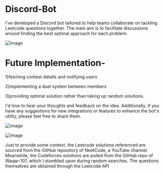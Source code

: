 # Discord-Bot

I've developed a Discord bot tailored to help teams collaborate on tackling Leetcode questions together.
The main aim is to facilitate discussions around finding the best optimal approach for each problem.

![image](https://github.com/Prithvi-R/discord-bot/assets/83904543/d30cb564-db44-4b54-8cfe-39810a851177)

# Future Implementation-

  1)fetching contest details and notifying users
  
  2)implementing a duel system between members
  
  3)providing optimal solution rather than taking up random solutions.
  
I'd love to hear your thoughts and feedback on the idea. Additionally, if you have any suggestions for new integrations or features to enhance the bot's utility, please feel free to share them.
  
![image](https://github.com/Prithvi-R/discord-bot/assets/83904543/0c2d69f3-ba10-46d0-b467-1a2355617d47)

![image](https://github.com/Prithvi-R/discord-bot/assets/83904543/85d76931-ca63-48ac-8ff0-5eea12901d39)

Just to provide some context, the Leetcode solutions referenced are sourced from the GitHub repository of NeetCode, a YouTube channel.
Meanwhile, the Codeforces solutions are pulled from the GitHub repo of Waqar-107, which I stumbled upon during random searches. 
The questions themselves are obtained through the Leetcode API
